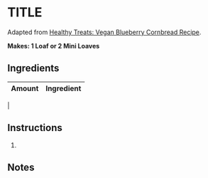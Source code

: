 # TITLE

Adapted from [Healthy Treats: Vegan Blueberry Cornbread Recipe](https://www.peacefuldumpling.com/healthy-treats-vegan-blueberry-cornbread).

**Makes: 1 Loaf or 2 Mini Loaves** 

## Ingredients

| Amount | Ingredient
| :----: | :---------
|  


## Instructions

1. 

## Notes

